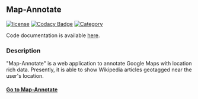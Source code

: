 ## Map-Annotate
[![license](https://img.shields.io/github/license/mashape/apistatus.svg?maxAge=2592000)](https://github.com/tushar-agarwal/map_annotate/blob/master/LICENSE.md) [![Codacy Badge](https://api.codacy.com/project/badge/Grade/0b41736d4582485b84d1f7af54ed57ca)](https://www.codacy.com/app/tushar-agarwal/map_annotate?utm_source=github.com&amp;utm_medium=referral&amp;utm_content=tushar-agarwal/map_annotate&amp;utm_campaign=Badge_Grade) [![Category](https://img.shields.io/badge/Category-Coursework-ff69b4.svg)](https://github.com/tushar-agarwal/map_annotate)

Code documentation is available <a href="http://tushar-agarwal.github.io/map_annotate/" target="_blank">here</a>.

### Description
"Map-Annotate" is a web application to annotate Google Maps with location rich data. Presently, it is able to show Wikipedia articles geotagged near the user's location.

#### <a href="http://tagarwal.pythonanywhere.com" target="_blank">Go to Map-Annotate</a>
